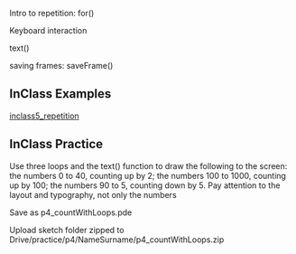 
Intro to repetition: for()

Keyboard interaction

text()

saving frames: saveFrame()

## InClass Examples

[inclass5_repetition](https://github.com/cerenkayalar/VCDS2105-ICM/tree/master/inclass/inclass5_repetition)


## InClass Practice

Use three loops and the text() function to draw the following to the screen: the numbers 0 to 40, counting up by 2; the numbers 100 to 1000, counting up by 100; the numbers 90 to 5, counting down by 5. Pay attention to the layout and typography, not only the numbers

Save as p4_countWithLoops.pde
	
Upload sketch folder zipped to Drive/practice/p4/NameSurname/p4_countWithLoops.zip

